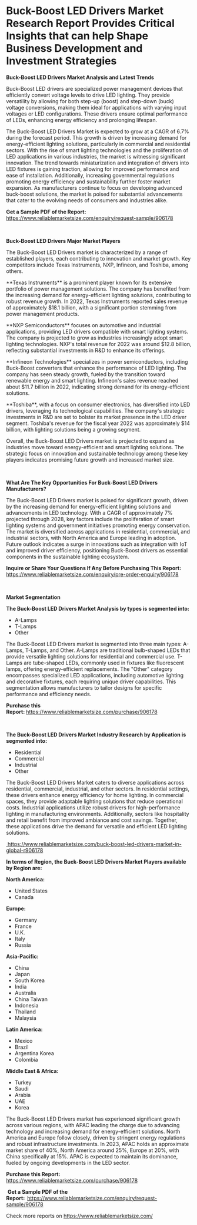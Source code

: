 <p><h1>Buck-Boost LED Drivers Market Research Report Provides Critical Insights that can help Shape Business Development and Investment Strategies</h1></p><p><strong>Buck-Boost LED Drivers Market Analysis and Latest Trends</strong></p>
<p><p>Buck-Boost LED drivers are specialized power management devices that efficiently convert voltage levels to drive LED lighting. They provide versatility by allowing for both step-up (boost) and step-down (buck) voltage conversions, making them ideal for applications with varying input voltages or LED configurations. These drivers ensure optimal performance of LEDs, enhancing energy efficiency and prolonging lifespan.</p><p>The Buck-Boost LED Drivers Market is expected to grow at a CAGR of 6.7% during the forecast period. This growth is driven by increasing demand for energy-efficient lighting solutions, particularly in commercial and residential sectors. With the rise of smart lighting technologies and the proliferation of LED applications in various industries, the market is witnessing significant innovation. The trend towards miniaturization and integration of drivers into LED fixtures is gaining traction, allowing for improved performance and ease of installation. Additionally, increasing governmental regulations promoting energy efficiency and sustainability further foster market expansion. As manufacturers continue to focus on developing advanced buck-boost solutions, the market is poised for substantial advancements that cater to the evolving needs of consumers and industries alike.</p></p>
<p><strong>Get a Sample PDF of the Report:&nbsp;</strong> <a href="https://www.reliablemarketsize.com/enquiry/request-sample/906178?utm_campaign=3248&utm_medium=2&utm_source=Github&utm_content=ia&utm_term=21032025&utm_id=buck-boost-led-drivers">https://www.reliablemarketsize.com/enquiry/request-sample/906178</a></p>
<p>&nbsp;</p>
<p><strong>Buck-Boost LED Drivers Major Market Players</strong></p>
<p><p>The Buck-Boost LED Drivers market is characterized by a range of established players, each contributing to innovation and market growth. Key competitors include Texas Instruments, NXP, Infineon, and Toshiba, among others.</p><p>**Texas Instruments** is a prominent player known for its extensive portfolio of power management solutions. The company has benefited from the increasing demand for energy-efficient lighting solutions, contributing to robust revenue growth. In 2022, Texas Instruments reported sales revenue of approximately $18.1 billion, with a significant portion stemming from power management products.</p><p>**NXP Semiconductors** focuses on automotive and industrial applications, providing LED drivers compatible with smart lighting systems. The company is projected to grow as industries increasingly adopt smart lighting technologies. NXP's total revenue for 2022 was around $12.8 billion, reflecting substantial investments in R&D to enhance its offerings.</p><p>**Infineon Technologies** specializes in power semiconductors, including Buck-Boost converters that enhance the performance of LED lighting. The company has seen steady growth, fueled by the transition toward renewable energy and smart lighting. Infineon's sales revenue reached about $11.7 billion in 2022, indicating strong demand for its energy-efficient solutions.</p><p>**Toshiba**, with a focus on consumer electronics, has diversified into LED drivers, leveraging its technological capabilities. The company's strategic investments in R&D are set to bolster its market presence in the LED driver segment. Toshiba's revenue for the fiscal year 2022 was approximately $14 billion, with lighting solutions being a growing segment.</p><p>Overall, the Buck-Boost LED Drivers market is projected to expand as industries move toward energy-efficient and smart lighting solutions. The strategic focus on innovation and sustainable technology among these key players indicates promising future growth and increased market size.</p></p>
<p>&nbsp;</p>
<p><strong>What Are The Key Opportunities For Buck-Boost LED Drivers Manufacturers?</strong></p>
<p><p>The Buck-Boost LED Drivers market is poised for significant growth, driven by the increasing demand for energy-efficient lighting solutions and advancements in LED technology. With a CAGR of approximately 7% projected through 2028, key factors include the proliferation of smart lighting systems and government initiatives promoting energy conservation. The market is diversified across applications in residential, commercial, and industrial sectors, with North America and Europe leading in adoption. Future outlook indicates a surge in innovations such as integration with IoT and improved driver efficiency, positioning Buck-Boost drivers as essential components in the sustainable lighting ecosystem.</p></p>
<p><strong>Inquire or Share Your Questions If Any Before Purchasing This Report:</strong> <a href="https://www.reliablemarketsize.com/enquiry/pre-order-enquiry/906178?utm_campaign=3248&utm_medium=2&utm_source=Github&utm_content=ia&utm_term=21032025&utm_id=buck-boost-led-drivers">https://www.reliablemarketsize.com/enquiry/pre-order-enquiry/906178</a></p>
<p>&nbsp;</p>
<p><strong>Market Segmentation</strong></p>
<p><strong>The Buck-Boost LED Drivers Market Analysis by types is segmented into:</strong></p>
<p><ul><li>A-Lamps</li><li>T-Lamps</li><li>Other</li></ul></p>
<p><p>The Buck-Boost LED Drivers market is segmented into three main types: A-Lamps, T-Lamps, and Other. A-Lamps are traditional bulb-shaped LEDs that provide versatile lighting solutions for residential and commercial use. T-Lamps are tube-shaped LEDs, commonly used in fixtures like fluorescent lamps, offering energy-efficient replacements. The "Other" category encompasses specialized LED applications, including automotive lighting and decorative fixtures, each requiring unique driver capabilities. This segmentation allows manufacturers to tailor designs for specific performance and efficiency needs.</p></p>
<p><strong>Purchase this Report:&nbsp;</strong><a href="https://www.reliablemarketsize.com/purchase/906178?utm_campaign=3248&utm_medium=2&utm_source=Github&utm_content=ia&utm_term=21032025&utm_id=buck-boost-led-drivers">https://www.reliablemarketsize.com/purchase/906178</a></p>
<p>&nbsp;</p>
<p><strong>The Buck-Boost LED Drivers Market Industry Research by Application is segmented into:</strong></p>
<p><ul><li>Residential</li><li>Commercial</li><li>Industrial</li><li>Other</li></ul></p>
<p><p>The Buck-Boost LED Drivers Market caters to diverse applications across residential, commercial, industrial, and other sectors. In residential settings, these drivers enhance energy efficiency for home lighting. In commercial spaces, they provide adaptable lighting solutions that reduce operational costs. Industrial applications utilize robust drivers for high-performance lighting in manufacturing environments. Additionally, sectors like hospitality and retail benefit from improved ambiance and cost savings. Together, these applications drive the demand for versatile and efficient LED lighting solutions.</p></p>
<p><a href="https://www.reliablemarketsize.com/buck-boost-led-drivers-market-in-global-r906178?utm_campaign=3248&utm_medium=2&utm_source=Github&utm_content=ia&utm_term=21032025&utm_id=buck-boost-led-drivers">&nbsp;https://www.reliablemarketsize.com/buck-boost-led-drivers-market-in-global-r906178</a></p>
<p><strong>In terms of Region, the Buck-Boost LED Drivers Market Players available by Region are:</strong></p>
<p>
    <p> <strong> North America: </strong>
        <ul>
            <li>United States</li>
            <li>Canada</li>
        </ul>
        </p> 
    <p> <strong> Europe: </strong>
        <ul>
            <li>Germany</li>
            <li>France</li>
            <li>U.K.</li>
            <li>Italy</li>
            <li>Russia</li>
        </ul>
        </p> 
    <p> <strong> Asia-Pacific: </strong>
        <ul>
            <li>China</li>
            <li>Japan</li>
            <li>South Korea</li>
            <li>India</li>
            <li>Australia</li>
            <li>China Taiwan</li>
            <li>Indonesia</li>
            <li>Thailand</li>
            <li>Malaysia</li>
        </ul>
        </p> 
    <p> <strong> Latin America: </strong>
        <ul>
            <li>Mexico</li>
            <li>Brazil</li>
            <li>Argentina Korea</li>
            <li>Colombia</li>
        </ul>
        </p> 
    <p> <strong> Middle East & Africa: </strong>
        <ul>
            <li>Turkey</li>
            <li>Saudi</li>
            <li>Arabia</li>
            <li>UAE</li>
            <li>Korea</li>
        </ul>
    </p>
    </p>
<p><p>The Buck-Boost LED Drivers market has experienced significant growth across various regions, with APAC leading the charge due to advancing technology and increasing demand for energy-efficient solutions. North America and Europe follow closely, driven by stringent energy regulations and robust infrastructure investments. In 2023, APAC holds an approximate market share of 40%, North America around 25%, Europe at 20%, with China specifically at 15%. APAC is expected to maintain its dominance, fueled by ongoing developments in the LED sector.</p></p>
<p><strong>Purchase this Report: </strong><a href="https://www.reliablemarketsize.com/purchase/906178?utm_campaign=3248&utm_medium=2&utm_source=Github&utm_content=ia&utm_term=21032025&utm_id=buck-boost-led-drivers">https://www.reliablemarketsize.com/purchase/906178</a></p>
<p>&nbsp;<strong>Get a Sample PDF of the Report:&nbsp;&nbsp;</strong><a href="https://www.reliablemarketsize.com/enquiry/request-sample/906178?utm_campaign=3248&utm_medium=2&utm_source=Github&utm_content=ia&utm_term=21032025&utm_id=buck-boost-led-drivers">https://www.reliablemarketsize.com/enquiry/request-sample/906178</a></p>
<p><strong></strong></p>
<p>Check more reports on <a href="https://www.reliablemarketsize.com/?utm_campaign=3248&utm_medium=2&utm_source=Github&utm_content=ia&utm_term=21032025&utm_id=buck-boost-led-drivers">https://www.reliablemarketsize.com/</a></p>